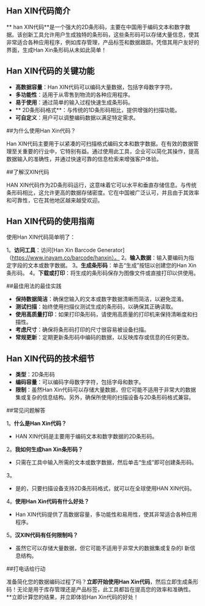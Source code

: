 ## Han XIN代码简介

** han XIN代码**是一个强大的2D条形码，主要在中国用于编码文本和数字数据。该创新工具允许用户生成独特的条形码，这些条形码可以存储大量信息，使其非常适合各种应用程序，例如库存管理，产品标签和数据跟踪。凭借其用户友好的界面，生成Han Xin条形码从未如此简单！

## Han XIN代码的关键功能

-  **高数据容量**：Han XIN代码可以编码大量数据，包括字母数字字符。
-  **多功能性**：适用于从零售到物流的各种应用程序。
-  **易于使用**：通过简单的输入过程快速生成条形码。
-  ** 2D条形码格式**：与传统的1D条形码相比，提供增强的扫描功能。
-  **可自定义**：用户可以调整编码数据以满足特定需求。

##为什么使用Han Xin代码？

Han XIN代码主要用于以紧凑的可扫描格式编码文本和数字数据。在有效的数据管理至关重要的行业中，它特别有益。通过使用此工具，企业可以简化其操作，提高数据输入的准确性，并通过快速可靠的信息检索来增强客户体验。

##了解汉XIN代码

HAN XIN代码作为2D条形码运行，这意味着它可以水平和垂直存储信息。与传统条形码相比，这允许更高的数据存储密度。它在中国被广泛认可，并且由于其效率和可靠性，它在其他地区越来越受欢迎。

## Han XIN代码的使用指南

使用Han XIN代码简单明了：

1。**访问工具**：访问[Han Xin Barcode Generator]（https://www.inayam.co/barcode/hanxin）。
2。**输入数据**：输入要编码为指定字段的文本或数字数据。
3。**生成条形码**：单击“生成”按钮以创建您的Han Xin条形码。
4。**下载或打印**：将生成的条形码保存为图像文件或直接打印以供使用。

##最佳用法的最佳实践

-  **保持数据简洁**：确保您输入的文本或数字数据清晰而简洁，以避免混淆。
-  **测试扫描**：始终使用扫描仪测试生成的条形码，以确保其正确读取。
-  **使用高质量打印**：如果打印条形码，请使用高质量的打印机来保持清晰度和扫描性。
-  **考虑尺寸**：确保将条形码打印的尺寸很容易被设备扫描。
-  **常规更新**：定期更新条形码中编码的数据，以反映库存或信息的任何更改。

## Han XIN代码的技术细节

-  **类型**：2D条形码
-  **编码容量**：可以编码字母数字字符，包括字母和数字。
-  **限制**：虽然Han Xin代码可以存储大量数据，但它可能不适用于非常大的数据集或复杂的信息结构。另外，确保所使用的扫描设备与2D条形码格式兼容。

##常见问题解答

1。**什么是Han Xin代码？**
-  HAN XIN代码是主要用于编码文本和数字数据的2D条形码。

2。**我如何生成han Xin条形码？**
- 只需在工具中输入所需的文本或数字数据，然后单击“生成”即可创建条形码。

3。
- 是的，只要扫描设备支持2D条形码格式，就可以在全球使用HAN XIN代码。

4。**使用Han Xin代码有什么好处？**
-  Han XIN代码提供了高数据容量，多功能性和易用性，使其非常适合各种应用程序。

5。**汉XIN代码有任何限制吗？**
- 虽然它可以存储大量数据，但它可能不适用于非常大的数据集或复杂的I 新信息结构。

##打电话给行动

准备简化您的数据编码过程了吗？**立即开始使用Han Xin代码**，然后立即生成条形码！无论是用于库存管理还是产品标签，此工具都旨在提高您的效率和准确性。**立即计算您的结果，并立即体验Han Xin代码的好处！